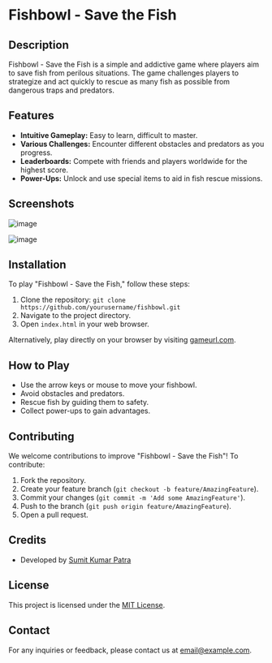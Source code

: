 # Fishbowl - Save the Fish

## Description
Fishbowl - Save the Fish is a simple and addictive game where players aim to save fish from perilous situations. The game challenges players to strategize and act quickly to rescue as many fish as possible from dangerous traps and predators.

## Features
- **Intuitive Gameplay:** Easy to learn, difficult to master.
- **Various Challenges:** Encounter different obstacles and predators as you progress.
- **Leaderboards:** Compete with friends and players worldwide for the highest score.
- **Power-Ups:** Unlock and use special items to aid in fish rescue missions.

## Screenshots
![image](https://github.com/sok97/fish/assets/132917503/222d2bf9-9896-4d68-bd65-a533948d839d)

![image](https://github.com/sok97/fish/assets/132917503/d5e57ff6-caad-48a0-98da-2c03913959b3)



## Installation
To play "Fishbowl - Save the Fish," follow these steps:
1. Clone the repository: `git clone https://github.com/yourusername/fishbowl.git`
2. Navigate to the project directory.
3. Open `index.html` in your web browser.

Alternatively, play directly on your browser by visiting [gameurl.com](https://gameurl.com).

## How to Play
- Use the arrow keys or mouse to move your fishbowl.
- Avoid obstacles and predators.
- Rescue fish by guiding them to safety.
- Collect power-ups to gain advantages.

## Contributing
We welcome contributions to improve "Fishbowl - Save the Fish"! To contribute:
1. Fork the repository.
2. Create your feature branch (`git checkout -b feature/AmazingFeature`).
3. Commit your changes (`git commit -m 'Add some AmazingFeature'`).
4. Push to the branch (`git push origin feature/AmazingFeature`).
5. Open a pull request.

## Credits
- Developed by [Sumit Kumar Patra](https://github.com/sok97)


## License
This project is licensed under the [MIT License](LICENSE).

## Contact
For any inquiries or feedback, please contact us at [email@example.com](mailto:email@example.com).
